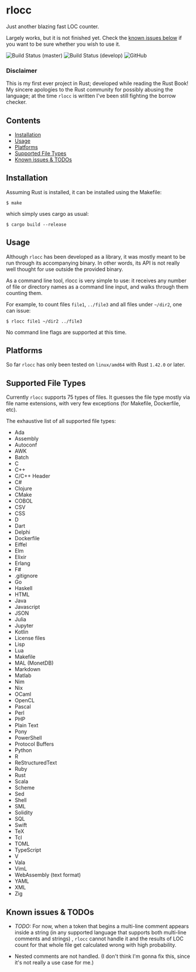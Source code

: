 # rlocc


Just another blazing fast LOC counter.

Largely works, but it is not finished yet.
Check the [known issues below](#known-issues) if you want to be sure whether you wish to use it.

![Build Status (master)](https://img.shields.io/travis/com/ckatsak/rlocc/master?label=master&style=for-the-badge)
![Build Status (develop)](https://img.shields.io/travis/com/ckatsak/rlocc/develop?label=develop&style=for-the-badge)
![GitHub](https://img.shields.io/github/license/ckatsak/rlocc?style=for-the-badge)


### Disclaimer

This is my first ever project in Rust; developed while reading the Rust Book!
My sincere apologies to the Rust community for possibly abusing the language; at the time `rlocc` is written I've been still fighting the borrow checker.



## Contents

- [Installation](#installation)
- [Usage](#usage)
- [Platforms](#platforms)
- [Supported File Types](#supported-file-types)
- [Known issues & TODOs](#known-issues)



## Installation <a name="installation"></a>

Assuming Rust is installed, it can be installed using the Makefile:

```text
$ make
```

which simply uses cargo as usual:

```text
$ cargo build --release
```



## Usage <a name="usage"></a>

Although `rlocc` has been developed as a library, it was mostly meant to be run through its accompanying binary.
In other words, its API is not really well thought for use outside the provided binary.

As a command line tool, rlocc is very simple to use: it receives any number of file or directory names as a command line input, and walks through them counting them.

For example, to count files `file1`, `../file3` and all files under `~/dir2`, one can issue:

```text
$ rlocc file1 ~/dir2 ../file3
```

No command line flags are supported at this time.



## Platforms <a name="platforms"></a>

So far `rlocc` has only been tested on `linux/amd64` with Rust `1.42.0` or later.



## Supported File Types <a name="supported-file-types"></a>

Currently `rlocc` supports 75 types of files.
It guesses the file type mostly via file name extensions, with very few exceptions (for Makefile, Dockerfile, etc).

The exhaustive list of all supported file types:

- Ada
- Assembly
- Autoconf
- AWK
- Batch
- C
- C++
- C/C++ Header
- C#
- Clojure
- CMake
- COBOL
- CSV
- CSS
- D
- Dart
- Delphi
- Dockerfile
- Eiffel
- Elm
- Elixir
- Erlang
- F#
- .gitignore
- Go
- Haskell
- HTML
- Java
- Javascript
- JSON
- Julia
- Jupyter
- Kotlin
- License files
- Lisp
- Lua
- Makefile
- MAL (MonetDB)
- Markdown
- Matlab
- Nim
- Nix
- OCaml
- OpenCL
- Pascal
- Perl
- PHP
- Plain Text
- Pony
- PowerShell
- Protocol Buffers
- Python
- R
- ReStructuredText
- Ruby
- Rust
- Scala
- Scheme
- Sed
- Shell
- SML
- Solidity
- SQL
- Swift
- TeX
- Tcl
- TOML
- TypeScript
- V
- Vala
- VimL
- WebAssembly (text format)
- YAML
- XML
- Zig



## Known issues & TODOs <a name="known-issues"></a>

- *TODO:* For now, when a token that begins a multi-line comment appears inside a string (in any supported language that supports both multi-line comments and strings) , `rlocc` cannot handle it and the results of LOC count for that whole file get calculated wrong with high probability.

- Nested comments are not handled. (I don't think I'm gonna fix this, since it's not really a use case for me.)
